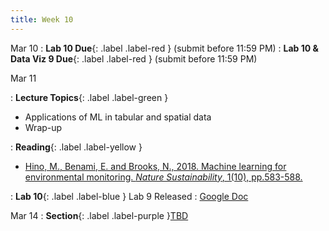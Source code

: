 ```yaml
---
title: Week 10
---
```



Mar 10
: **Lab 10 Due**{: .label .label-red } (submit before 11:59 PM)
: **Lab 10 & Data Viz 9 Due**{: .label .label-red } (submit before 11:59 PM)

Mar 11

: **Lecture Topics**{: .label .label-green }
 - Applications of ML in tabular and spatial data
 - Wrap-up

: **Reading**{: .label .label-yellow }
 - [Hino, M., Benami, E. and Brooks, N., 2018. Machine learning for environmental monitoring. *Nature Sustainability*, 1(10), pp.583-588.][1]

: **Lab 10**{: .label .label-blue } Lab 9 Released
  : [Google Doc]()

Mar 14
: **Section**{: .label .label-purple }[TBD](#)

[1]: https://www.nature.com/articles/s41893-018-0142-9

